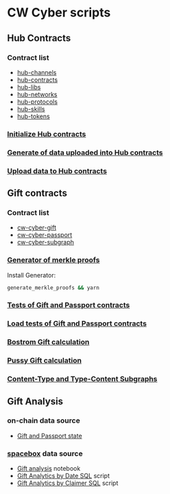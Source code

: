 # CW Cyber scripts

## Hub Contracts

### Contract list

- [hub-channels](https://github.com/cybercongress/cw-cyber/tree/hub/contracts/hub-channels)
- [hub-contracts](https://github.com/cybercongress/cw-cyber/tree/hub/contracts/hub-contracts)
- [hub-libs](https://github.com/cybercongress/cw-cyber/tree/hub/contracts/hub-libs)
- [hub-networks](https://github.com/cybercongress/cw-cyber/tree/hub/contracts/hub-networks)
- [hub-protocols](https://github.com/cybercongress/cw-cyber/tree/hub/contracts/hub-protocols)
- [hub-skills](https://github.com/cybercongress/cw-cyber/tree/hub/contracts/hub-skills)
- [hub-tokens](https://github.com/cybercongress/cw-cyber/tree/hub/contracts/hub-tokens)

### [Initialize Hub contracts](hub_initialize.ipynb)

### [Generate of data uploaded into Hub contracts](hub_generate_upload_data.ipynb)

### [Upload data to Hub contracts](hub_upload_data.ipynb)

## Gift contracts

### Contract list

- [cw-cyber-gift](https://github.com/cybercongress/cw-cybergift/tree/main/contracts/cw-cyber-gift)
- [cw-cyber-passport](https://github.com/cybercongress/cw-cybergift/tree/main/contracts/cw-cyber-passport)
- [cw-cyber-subgraph](https://github.com/cybercongress/cw-cybergift/tree/main/contracts/cw-cyber-subgraph)

### [Generator of merkle proofs](generate_merkle_proofs)
Install Generator:
```bash
generate_merkle_proofs && yarn
```


### [Tests of Gift and Passport contracts](gift_and_passport_contracts_load_testing.ipynb)

### [Load tests of Gift and Passport contracts](gift_and_passport_contracts_load_testing.ipynb)

### [Bostrom Gift calculation](gift_final_merkle_tree.ipynb)

### [Pussy Gift calculation](pussygift_final_merkle_tree.ipynb)

### [Content-Type and Type-Content Subgraphs](upload_content_type_subgraphs.ipynb)

## Gift Analysis
### on-chain data source  
- [Gift and Passport state](gift_and_passport_get_state.ipynb)
### [spacebox](https://github.com/bro-n-bro/spacebox) data source
- [Gift analysis](gift_analysis.ipynb) notebook
- [Gift Analytics by Date SQL](gift_by_date__spacebox.sql) script  
- [Gift Analytics by Claimer SQL](gift_by_claimer__spacebox.sql) script